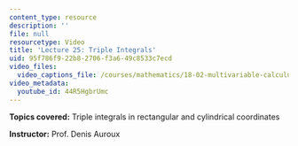 ```yaml
---
content_type: resource
description: ''
file: null
resourcetype: Video
title: 'Lecture 25: Triple Integrals'
uid: 95f786f9-22b8-2706-f3a6-49c8533c7ecd
video_files:
  video_captions_file: /courses/mathematics/18-02-multivariable-calculus-fall-2007/video-lectures/lecture-25-triple-integrals/44R5HgbrUmc.vtt
video_metadata:
  youtube_id: 44R5HgbrUmc
---
```


**Topics covered:** Triple integrals in rectangular and cylindrical coordinates

**Instructor:** Prof. Denis Auroux